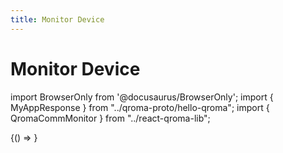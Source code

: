 ```yaml
---
title: Monitor Device
---
```


# Monitor Device

import BrowserOnly from '@docusaurus/BrowserOnly';
import { MyAppResponse } from "../qroma-proto/hello-qroma";
import { QromaCommMonitor } from "../react-qroma-lib";


<BrowserOnly>
{() =>
  <QromaCommMonitor
    responseMessageType={MyAppResponse}
    />
}
</BrowserOnly>